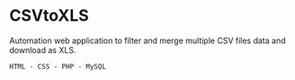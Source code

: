 # CSVtoXLS

Automation web application to filter and merge multiple CSV files data and download as XLS.

```HTML - CSS - PHP - MySQL```
